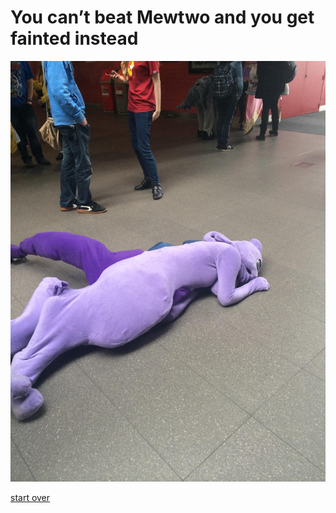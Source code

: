 # You can’t beat Mewtwo and you get fainted instead

![mewtwo faint](https://raw.githubusercontent.com/weijiej2964/Pokemon-Adventure/main/img/mewtwo_fainted__by_marshmellowygoo_d847k9f-fullview.jpg)


[start over](../README.md)
